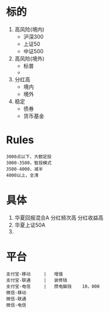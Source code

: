 # 标的
1. 高风险(境内)
    - 沪深300
    - 上证50
    - 中证500
2. 高风险(境外)
    - 标普
    -
3. 分红高
    - 境内
    - 境外    
4. 稳定
    - 债券
    - 货币基金

# Rules
    3000点以下，大额定投
    3000-3500，智投模式
    3500-4000，减半
    4000以上，全清

# 具体
1. 华夏回报混合A
    分红频次高
    分红收益高
2. 华夏上证50A
3. 

# 平台
    支付宝-移动     |   增值
    支付宝-联通     |   装修钱
    支付宝-电信     |   攒电脑钱    10，000
    微信-移动
    微信-联通
    微信-电信
